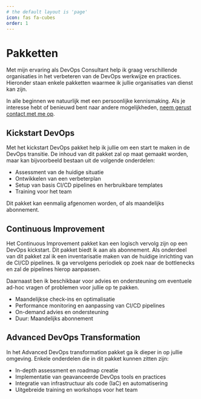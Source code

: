 ```yaml
---
# the default layout is 'page'
icon: fas fa-cubes
order: 1
---
```


# Pakketten

Met mijn ervaring als DevOps Consultant help ik graag verschillende organisaties
in het verbeteren van de DevOps werkwijze en practices. Hieronder staan enkele pakketten
waarmee ik jullie organisaties van dienst kan zijn.

In alle beginnen we natuurlijk met een persoonlijke kennismaking.
Als je interesse hebt of benieuwd bent naar andere mogelijkheden,
[neem gerust contact met me op](mailto:info@mikebeemsterboer.nl).

## Kickstart DevOps

Met het kickstart DevOps pakket help ik jullie om een start te maken in de
DevOps transitie. De inhoud van dit pakket zal op maat gemaakt worden, maar kan
bijvoorbeeld bestaan uit de volgende onderdelen:

- Assessment van de huidige situatie
- Ontwikkelen van een verbeterplan
- Setup van basis CI/CD pipelines en herbruikbare templates
- Training voor het team

Dit pakket kan eenmalig afgenomen worden, of als maandelijks abonnement.

## Continuous Improvement

Het Continuous Improvement pakket kan een logisch vervolg zijn op een DevOps
kickstart. Dit pakket biedt ik aan als abonnement. Als onderdeel van dit pakket
zal ik een inventarisatie maken van de huidige inrichting van de CI/CD pipelines.
Ik ga vervolgens periodiek op zoek naar de bottlenecks en zal de pipelines
hierop aanpassen.

Daarnaast ben ik beschikbaar voor advies en ondersteuning om eventuele ad-hoc
vragen of problemen voor jullie op te pakken.

- Maandelijkse check-ins en optimalisatie
- Performance monitoring en aanpassing van CI/CD pipelines
- On-demand advies en ondersteuning
- Duur: Maandelijks abonnement

## Advanced DevOps Transformation

In het Advanced DevOps transformation pakket ga ik dieper in op jullie omgeving.
Enkele onderdelen die in dit pakket kunnen zitten zijn:

- In-depth assessment en roadmap creatie
- Implementatie van geavanceerde DevOps tools en practices
- Integratie van infrastructuur als code (IaC) en automatisering
- Uitgebreide training en workshops voor het team
